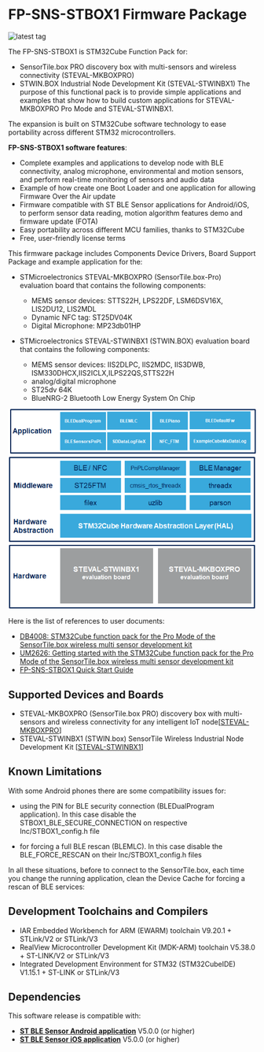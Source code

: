 # FP-SNS-STBOX1 Firmware Package

![latest tag](https://img.shields.io/github/v/tag/STMicroelectronics/fp-sns-stbox1.svg?color=brightgreen)

The FP-SNS-STBOX1 is STM32Cube Function Pack for:
- SensorTile.box PRO discovery box with multi-sensors and wireless connectivity (STEVAL-MKBOXPRO) 
- STWIN.BOX Industrial Node Development Kit (STEVAL-STWINBX1) 
The purpose of this functional pack is to provide simple applications and examples that show how to build custom applications for STEVAL-MKBOXPRO Pro Mode and STEVAL-STWINBX1.

The expansion is built on STM32Cube software technology to ease portability across different STM32 microcontrollers.

**FP-SNS-STBOX1 software features**:

- Complete examples and applications to develop node with BLE connectivity, analog microphone, environmental and motion sensors, and perform real-time monitoring of sensors and audio data
- Example of how create one Boot Loader and one application for allowing Firmware Over the Air update
- Firmware compatible with ST BLE Sensor applications for Android/iOS, to perform sensor data reading, motion algorithm features demo and firmware update (FOTA)
- Easy portability across different MCU families, thanks to STM32Cube
- Free, user-friendly license terms

This firmware package includes Components Device Drivers, Board Support Package and example application for the:

- STMicroelectronics STEVAL-MKBOXPRO (SensorTile.box-Pro)  evaluation board that contains the following components:
  - MEMS sensor devices: STTS22H, LPS22DF, LSM6DSV16X, LIS2DU12, LIS2MDL
  - Dynamic NFC tag: ST25DV04K
  - Digital Microphone: MP23db01HP
  
- STMicroelectronics STEVAL-STWINBX1 (STWIN.BOX) evaluation board that contains the following components:
  - MEMS sensor devices: IIS2DLPC, IIS2MDC, IIS3DWB, ISM330DHCX,IIS2ICLX,ILPS22QS,STTS22H
  - analog/digital microphone 
  - ST25dv 64K
  - BlueNRG-2 Bluetooth Low Energy System On Chip

[![The FP-SNS-STBOX1 package contents](_htmresc/FP-SNS-STBOX1_Software_Architecture.png)]()

Here is the list of references to user documents:

- [DB4008: STM32Cube function pack for the Pro Mode of the SensorTile.box wireless multi sensor development kit ](https://www.st.com/resource/en/data_brief/fp-sns-STBOX1.pdf)
- [UM2626: Getting started with the STM32Cube function pack for the Pro Mode of the SensorTile.box wireless multi sensor development kit](https://www.st.com/resource/en/user_manual/um2626-getting-started-with-the-stm32cube-function-pack-for-the-pro-mode-of-the-sensortilebox-wireless-multi-sensor-development-kit-stmicroelectronics.pdf)
- [FP-SNS-STBOX1 Quick Start Guide](https://www.st.com/content/ccc/resource/sales_and_marketing/presentation/product_presentation/group0/5c/4e/96/c2/a6/98/4a/7f/FP-SNS-STBOX1_Quick_Start_Guide/files/FP-SNS-STBOX1_Quick_Start_Guide.pdf/jcr:content/translations/en.FP-SNS-STBOX1_Quick_Start_Guide.pdf)

## Supported Devices and Boards

- STEVAL-MKBOXPRO (SensorTile.box PRO) discovery box with multi-sensors and wireless connectivity for any intelligent IoT node\[[STEVAL-MKBOXPRO](https://www.st.com/en/evaluation-tools/steval-mkboxpro.html)\]
- STEVAL-STWINBX1 (STWIN.box) SensorTile Wireless Industrial Node Development Kit \[[STEVAL-STWINBX1](https://www.st.com/en/evaluation-tools/steval-mksbox1v1.html)\]

## Known Limitations

With some Android phones there are some compatibility issues for:

- using the PIN for BLE security connection (BLEDualProgram application). In this case disable the STBOX1_BLE_SECURE_CONNECTION on respective Inc/STBOX1_config.h file

- for forcing a full BLE rescan (BLEMLC). In this case disable the BLE_FORCE_RESCAN on their Inc/STBOX1_config.h files

In all these situations, before to connect to the SensorTile.box, each time you change the running application, clean the Device Cache for forcing a rescan of BLE services:

## Development Toolchains and Compilers

-   IAR Embedded Workbench for ARM (EWARM) toolchain V9.20.1 + STLink/V2 or STLink/V3
-   RealView Microcontroller Development Kit (MDK-ARM) toolchain V5.38.0 + ST-LINK/V2 or STLink/V3
-   Integrated Development Environment for STM32 (STM32CubeIDE) V1.15.1 + ST-LINK or STLink/V3
	
## Dependencies 

This software release is compatible with:

- [**ST BLE Sensor Android application**](https://play.google.com/store/apps/details?id=com.st.bluems)  V5.0.0 (or higher)
- [**ST BLE Sensor iOS application**](https://apps.apple.com/it/app/st-ble-sensor/id993670214)  V5.0.0 (or higher)
